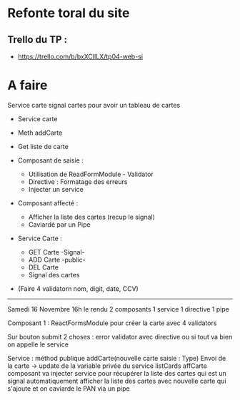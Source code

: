 # Refonte toral du site

## Trello du TP :
- https://trello.com/b/bxXCIlLX/tp04-web-si

# A faire
Service carte signal cartes pour avoir un tableau de cartes

- Service carte
- Meth addCarte
- Get liste de carte

- Composant de saisie :
  - Utilisation de ReadFormModule
        - Validator
  - Directive : Formatage des erreurs
  - Injecter un service
- Composant affecté :
  - Afficher la liste des cartes (recup le signal)
  - Caviardé par un Pipe
- Service Carte :
  - GET Carte -Signal-
  - ADD Carte -public-
  - DEL Carte
  - Signal des cartes
 
- (Faire 4 validatorn nom, digit, date, CCV)

---

Samedi 16 Novembre 16h le rendu
2 composants 1 service 1 directive 1 pipe

Composant 1 : ReactFormsModule pour créer la carte avec 4 validators 

Sur bouton submit 2 choses : error validator avec directive ou si tout va bien on appelle le service

Service : méthod publique addCarte(nouvelle carte saisie : Type)
Envoi de la carte -> update de la variable privée du service listCards
affCarte composant va injecter service pour récupérer la liste des cartes qui est un signal
automatiquement afficher la liste des cartes avec nouvelle carte qui s'ajoute
et on caviarde le PAN via un pipe
